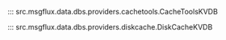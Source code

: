 ::: src.msgflux.data.dbs.providers.cachetools.CacheToolsKVDB

::: src.msgflux.data.dbs.providers.diskcache.DiskCacheKVDB